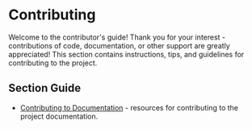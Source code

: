 # Contributing

Welcome to the contributor's guide!
Thank you for your interest - contributions of code, documentation, or other support are greatly appreciated!
This section contains instructions, tips, and guidelines for contributing to the project.

## Section Guide

* [Contributing to Documentation](contributing_to_docs.md) - resources for contributing to the project documentation.